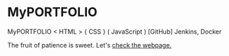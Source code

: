# MyPORTFOLIO
MyPORTFOLIO  &lt; HTML > { CSS } ( JavaScript ) [GitHub] Jenkins, Docker

The fruit of patience is sweet. Let's [check the webpage.](skpaul.info)
